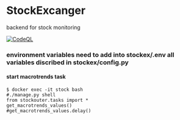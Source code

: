 # StockExcanger
backend for stock monitoring

[![CodeQL](https://github.com/Aioramu/StockExcanger/actions/workflows/codeql.yml/badge.svg?branch=unittests&event=check_run)](https://github.com/Aioramu/StockExcanger/actions/workflows/codeql.yml)
### environment variables need to add into stockex/.env  all variables discribed in stockex/config.py

#### start macrotrends task
```
$ docker exec -it stock bash
#./manage.py shell
from stockouter.tasks import *
get_macrotrends_values()
#get_macrotrends_values.delay()
```
